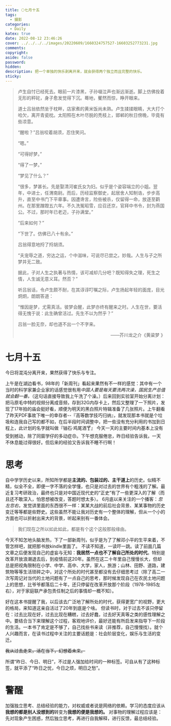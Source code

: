 ```yaml
---
title: 🌕七月十五
tags:
  - 摄影
categories:
  - Daily
katex: true
date: 2022-08-12 23:46:26
cover: ../../../../images/20220609/1660324757527-16603252773231.jpg
comments:
copyright:
aside: false
password:
hidden:
description: 把一个单独的快乐剥离开来，就会获得两个独立而且完整的快乐。
sticky:
---
```


> 卢生自忖已经死去。眼前一片漆黑，子孙啜泣声也渐远渐逝。脚上仿佛拴着无形的秤砣，身子愈发觉得下沉。蓦地，矍然而惊，睁开眼来。
>
> 道士吕翁依然坐于枕畔，店家煮的黄米饭尚未熟。卢生揉揉眼睛，大大打个哈欠，离开青瓷枕。太阳照在木叶尽脱的秃枝上，邯郸的秋日傍晚，毕竟有些凉意。
>
> “醒啦？”吕翁咬着胡须，忍住笑问。
>
> “嗯。”
>
> “可得好梦。”
>
> “得了一梦。”
>
> “梦见了什么？”
>
> “很多，梦甚长。先是娶清河崔氏女为妇。似乎是个姿容端立的小姐。翌年，中进士，任渭南尉。而后，历经监察御史，起居舍人知制诰，步步高升，直至中书门下平章事。因遭谗言，险些被杀，仅留得一命，放逐至鹳州。在那里蹭蹬五六年。不久洗冤昭雪，应召还京，官拜中书令，封为燕国公。不过，那时年已老迈，子孙满堂。”
>
> “后来如何？”
>
> “下世了。仿佛已八十有余。”
>
> 吕翁得意地捋了捋胡须。
>
> “夫宠辱之道，穷达之运，个中滋味，可说尽已尝之。妙哉。人生与子之所梦并无二致。
>
> 据此，子对人生之执著与热情，该可减却几分吧？既知得失之理，死生之情，人生诚无意义耳。然否？”
>
> 听吕翁话，令卢生颇不耐，在其谆谆叮嘱之际，卢生扬起年轻的面庞，目光炯炯，朗朗答道：
>
> “惟因是梦，尤需真活。彼梦会醒，此梦亦终有醒来之时。人生在世，要活得无愧于说：此生确曾活过。先生不以为然乎？”
>
> 吕翁一脸无奈，却也道不出一个不字来。
>
> <p align='right'>——芥川龙之介《黄粱梦 》</p>

# 七月十五

今日将混沌分离开来，果然获得了快乐与专注。

上午是在湖边看书，98年的「新周刊」看起来果然有不一样的感觉：其中有一个当时的科学家兼企业家的话感觉很有用*中国人要是每天要洗两次澡，国民生产总值就会翻一番。*（这句话直接导致我上午洗了个澡。）后来回到实验室开始分离计划：把马原毛中特的视频分离成音频，存到32G内存卡上，然后又整理了一下照片，发现了17年拍的庙会挺好看，顺便为明天的黑白照片特辑准备了几张照片。上午翻看了昨天PDF事故下唯一的幸存者--『高等数学技巧归纳』，就发现那本书就是个垃圾和连我自己写的都不如，在后半段时间调整中，把一些没有充分利用的书加到日程上，此计划的名字就叫做『铀石·鸡尾酒🍸』
今天一天的主要时间内基本上没有受到撼动，除了同窗学仔的多动症😠。下午想克服倦怠，昨日经验告诉我，一天不休息能过得很好。但后来的经验又告诉我不睡不行啊！

# 思考

自中学学历史以来，所知所学都是**主流的、包装过的、主干道上**的历史。似精不精，似全不全，即便一字不落的全学懂，也只是对过去的世界有个粗浅的了解。最近复习考研政治，最终也只是对中国近现代史的“正史”有了一些更深入的了解（而且还不敢深入，怕思想被改变，答题时想太多）。
6月底以来关注的一个播客：*忽左忽右*，发觉讲里面的东西很不一样：某某大战的前后社会背景、某某事物的历史变迁等等都是些野史。这些虽然不能让我对历史有一个整体的理解，但从一个小的方面也可以折射出来大的背景，听起来别有一番体会。

> 我们现在之所以如此如此，都是有个这个这般那般缘由。

今天不知怎地头脑发热，下了一部新周刊，似乎是为了了解邓小平的生平来着，不管怎样吧，就把那书放kindle里面了。
不读不知道，一读吓一跳。读了前面几篇文章之后便发现自己的虚妄与无知：**我居然一点也不了解自己所处的时代**。特别是改革开放浪潮退去后，到疫情前这20年。虽然在这二十年里自己慢慢长大，但却总是把视角限制在小学、中学、高中、大学，家人，旅游；山林、田野、道路，建筑物等等生活琐碎之中，对这个所处的时代甚至都没有去仔细思考过（除了高二一次写周记对当代的土地问题有了一点自己的思考，那时候发现自己在农民土地问题上的思想，比爷爷都落后二十年，还只停留在改革开放那个阶段（1978-1985左右），对于家庭联产承包责任制之后的事情却一概不知）。

好在这本书提醒了我，以后该去广泛地了解所处的时代，获得更宽广的视野，更大的格局，来知道这亲自活过了20年到底是个啥。
但读书时，对于过去不该只停留在：过去比现在好，过去比现在糟糕，过去好蠢，过去好天真等之类的感性理解之中。要结合当下来理解这个过程，客观地评价，最好还能有所启发来指导下一阶段的生活。一本书了肯定是不够了，自己找些书来读（非推荐，自己慢慢找）。就个人兴趣而言，在读书过程中关注的主要话题是：社会阶层变化，娱乐与生活的变迁。

~~我从过去走来，活在当下，幻想着未来。~~

所谓“昨日、今日、明日”，不过是人强加给时间的一种标签。可自从有了这种标签，就平添了“昨日之忧，今日之烦，明日之愁”。

# 警醒

加强独立思考、总结经验的能力，对权威或者说是网络的依赖。学习的态度应该从**我想的都是别人没想到的**转变为**我想的便是我想的。**
对事物的理解过程应该是：先对现象产生困惑，然后独立思考，再进行自我解释，进行反馈，最总结经验。